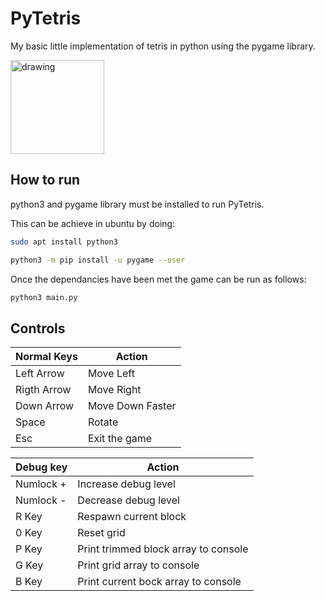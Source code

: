 # PyTetris
My basic little implementation of tetris in python using the pygame library.

<img src="https://i.imgur.com/xMdPUzn.png" alt="drawing" width="150"/>

## How to run
python3 and pygame library must be installed to run PyTetris. 

This can be achieve in ubuntu by doing:

```bash
sudo apt install python3
```
```bash
python3 -m pip install -u pygame --user
```
Once the dependancies have been met the game can be run as follows:
```bash
python3 main.py
```

## Controls
| Normal Keys |  Action         |
|------------ |-----------------|
| Left Arrow  | Move Left       |
| Rigth Arrow | Move Right      |
| Down Arrow  | Move Down Faster|
| Space       | Rotate          |
| Esc         | Exit the game   |

|Debug key |Action                               |
|----------|-------------------------------------|
|Numlock + | Increase debug level                |
|Numlock - | Decrease debug level                |
|R Key     | Respawn current block               |
|0 Key     | Reset grid                          |
|P Key     | Print trimmed block array to console|
|G Key     | Print grid array to console         |
|B Key     | Print current bock array to console |


